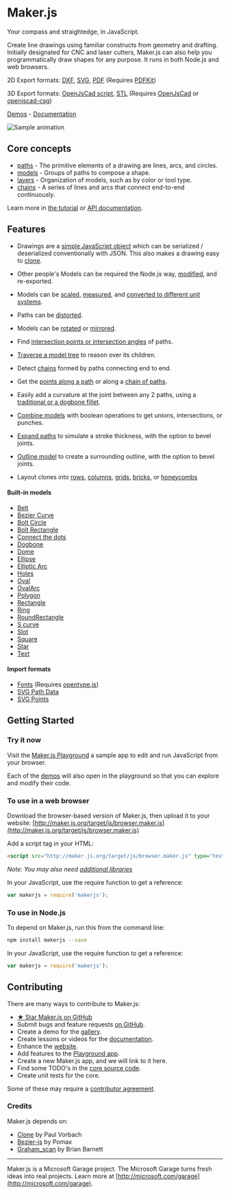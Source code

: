 # Maker.js

Your compass and straightedge, in JavaScript.

Create line drawings using familiar constructs from geometry and drafting. Initially designated for CNC and laser cutters, Maker.js can also help you programmatically draw shapes for any purpose. It runs in both Node.js and web browsers.

2D Export formats: 
[DXF](http://maker.js.org/docs/api/modules/makerjs.exporter.html#todxf), 
[SVG](http://maker.js.org/docs/api/modules/makerjs.exporter.html#tosvg),
[PDF](http://maker.js.org/docs/api/modules/makerjs.exporter.html#topdf) (Requires [PDFKit](https://pdfkit.org/))

3D Export formats: 
[OpenJsCad script](http://maker.js.org/docs/api/modules/makerjs.exporter.html#toopenjscad), 
[STL](http://maker.js.org/docs/api/modules/makerjs.exporter.html#tostl) (Requires [OpenJsCad](http://joostn.github.io/OpenJsCad/) or [openjscad-csg](https://www.npmjs.com/package/openjscad-csg))

[Demos](http://maker.js.org/demos/) - [Documentation](http://maker.js.org/docs/)

![Sample animation](http://maker.js.org/images/anim-wheel.gif)

## Core concepts

* [paths](http://maker.js.org/docs/basic-drawing/#Paths) - The primitive elements of a drawing are lines, arcs, and circles.
* [models](http://maker.js.org/docs/basic-drawing/#Models) - Groups of paths to compose a shape.
* [layers](http://maker.js.org/docs/advanced-drawing/#Layers) - Organization of models, such as by color or tool type.
* [chains](http://maker.js.org/docs/working-with-chains/#content) - A series of lines and arcs that connect end-to-end continuously.

Learn more in [the tutorial](http://maker.js.org/docs/basic-drawing/) or [API documentation](http://maker.js.org/docs/api/).

## Features

* Drawings are a [simple JavaScript object](http://maker.js.org/docs/basic-drawing/#It%27s%20Just%20JSON) which can be serialized / deserialized conventionally with JSON. This also makes a drawing easy to [clone](http://maker.js.org/docs/intermediate-drawing/#Cloning).

* Other people's Models can be required the Node.js way, [modified](http://maker.js.org/docs/intermediate-drawing/#Modifying%20models), and re-exported.

* Models can be [scaled](http://maker.js.org/docs/intermediate-drawing/#Scaling), [measured](http://maker.js.org/docs/api/modules/makerjs.measure.html#modelextents), and [converted to different unit systems](http://maker.js.org/docs/basic-drawing/#Units).

* Paths can be [distorted](http://maker.js.org/docs/api/modules/makerjs.path.html#distort).

* Models can be [rotated](http://maker.js.org/docs/intermediate-drawing/#Rotating) or [mirrored](http://maker.js.org/docs/intermediate-drawing/#Mirroring).

* Find [intersection points or intersection angles](http://maker.js.org/docs/intermediate-drawing/#Intersection) of paths.

* [Traverse a model tree](http://maker.js.org/docs/model-trees/#content) to reason over its children.

* Detect [chains](http://maker.js.org/docs/api/modules/makerjs.model.html#findchains) formed by paths connecting end to end.

* Get the [points along a path](http://maker.js.org/docs/api/modules/makerjs.path.html#topoints) or along a [chain of paths](http://maker.js.org/docs/api/modules/makerjs.chain.html#topoints).

* Easily add a curvature at the joint between any 2 paths, using a [traditional or a dogbone fillet](http://maker.js.org/docs/intermediate-drawing/#Fillets).

* [Combine models](http://maker.js.org/docs/advanced-drawing/#Combining%20with%20Boolean%20operations) with boolean operations to get unions, intersections, or punches.

* [Expand paths](http://maker.js.org/docs/advanced-drawing/#Expanding%20paths) to simulate a stroke thickness, with the option to bevel joints.

* [Outline model](http://maker.js.org/docs/advanced-drawing/#Outlining%20a%20model) to create a surrounding outline, with the option to bevel joints.

* Layout clones into [rows](http://maker.js.org/docs/api/modules/makerjs.layout.html#clonetorow), [columns](http://maker.js.org/docs/api/modules/makerjs.layout.html#clonetocolumn), [grids](http://maker.js.org/docs/api/modules/makerjs.layout.html#clonetogrid), [bricks](http://maker.js.org/docs/api/modules/makerjs.layout.html#clonetobrick), or [honeycombs](http://maker.js.org/docs/api/modules/makerjs.layout.html#clonetohoneycomb)

#### Built-in models

* [Belt](http://maker.js.org/playground/?script=Belt)
* [Bezier Curve](http://maker.js.org/playground/?script=BezierCurve)
* [Bolt Circle](http://maker.js.org/playground/?script=BoltCircle)
* [Bolt Rectangle](http://maker.js.org/playground/?script=BoltRectangle)
* [Connect the dots](http://maker.js.org/playground/?script=ConnectTheDots)
* [Dogbone](http://maker.js.org/playground/?script=Dogbone)
* [Dome](http://maker.js.org/playground/?script=Dome)
* [Ellipse](http://maker.js.org/playground/?script=Ellipse)
* [Elliptic Arc](http://maker.js.org/playground/?script=EllipticArc)
* [Holes](http://maker.js.org/playground/?script=Holes)
* [Oval](http://maker.js.org/playground/?script=Oval)
* [OvalArc](http://maker.js.org/playground/?script=OvalArc)
* [Polygon](http://maker.js.org/playground/?script=Polygon)
* [Rectangle](http://maker.js.org/playground/?script=Rectangle)
* [Ring](http://maker.js.org/playground/?script=Ring)
* [RoundRectangle](http://maker.js.org/playground/?script=RoundRectangle)
* [S curve](http://maker.js.org/playground/?script=SCurve)
* [Slot](http://maker.js.org/playground/?script=Slot)
* [Square](http://maker.js.org/playground/?script=Square)
* [Star](http://maker.js.org/playground/?script=Star)
* [Text](http://maker.js.org/playground/?script=Text)

#### Import formats

* [Fonts](http://maker.js.org/playground/?script=Text) (Requires [opentype.js](http://opentype.js.org/))
* [SVG Path Data](http://maker.js.org/docs/importing/#SVG+path+data)
* [SVG Points](http://maker.js.org/docs/importing/#SVG+points)

## Getting Started

### Try it now

Visit the [Maker.js Playground](http://maker.js.org/playground/) a sample app to edit and run JavaScript from your browser.

Each of the [demos](http://maker.js.org/demos/#content) will also open in the playground so that you can explore and modify their code.

### To use in a web browser

Download the browser-based version of Maker.js, then upload it to your website:
[http://maker.js.org/target/js/browser.maker.js](http://maker.js.org/target/js/browser.maker.js)

Add a script tag in your HTML:
```html
<script src="http://maker.js.org/target/js/browser.maker.js" type="text/javascript"></script>
```

*Note: You may also need [additional libraries](http://maker.js.org/docs/getting-started/#For+the+browser)*

In your JavaScript, use the require function to get a reference:
 
```javascript
var makerjs = require('makerjs');
```

### To use in Node.js

To depend on Maker.js, run this from the command line:
```bash
npm install makerjs --save
```

In your JavaScript, use the require function to get a reference:
 
```javascript
var makerjs = require('makerjs');
```

## Contributing
There are many ways to contribute to Maker.js:
* [★ Star Maker.js on GitHub](https://github.com/Microsoft/maker.js)
* Submit bugs and feature requests [on GitHub](https://github.com/Microsoft/maker.js/issues).
* Create a demo for the [gallery](http://maker.js.org/demos/#content).
* Create lessons or videos for the [documentation](http://maker.js.org/docs/#content).
* Enhance the [website](https://github.com/Microsoft/maker.js/tree/gh-pages).
* Add features to the [Playground app](https://github.com/Microsoft/maker.js/tree/master/playground).
* Create a new Maker.js app, and we will link to it here.
* Find some TODO's in the [core source code](https://github.com/Microsoft/maker.js/tree/master/src).
* Create unit tests for the core.

Some of these may require a [contributor agreement](https://github.com/Microsoft/maker.js/blob/master/CONTRIBUTING.md).

### Credits
Maker.js depends on:
* [Clone](https://github.com/pvorb/node-clone) by Paul Vorbach
* [Bezier-js](https://github.com/Pomax/bezierjs) by Pomax
* [Graham_scan](https://github.com/brian3kb/graham_scan_js) by Brian Barnett
---

Maker.js is a Microsoft Garage project. The Microsoft Garage turns fresh ideas into real projects. Learn more at [http://microsoft.com/garage](http://microsoft.com/garage).

